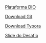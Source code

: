 [Plataforma DIO](https://www.dio.me/)

[Download Git](https://git-scm.com/)

[Download Typora](https://typora.io/)

[Slide do Desafio](https://drive.google.com/file/d/1IZu0qohv1JOmxjEra1lknDiiStU68bl4/view)